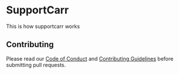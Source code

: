 # SupportCarr

This is how supportcarr works

## Contributing

Please read our [Code of Conduct](CODE_OF_CONDUCT.md) and [Contributing Guidelines](CONTRIBUTING.md) before submitting pull requests.
